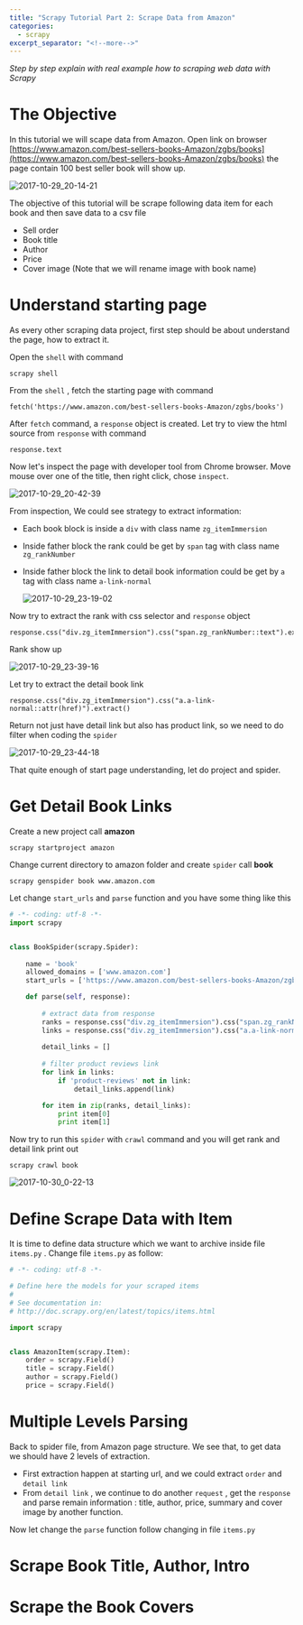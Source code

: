 ```yaml
---
title: "Scrapy Tutorial Part 2: Scrape Data from Amazon"
categories:
  - scrapy
excerpt_separator: "<!--more-->"
---
```



*Step by step explain with real example how to scraping web data with Scrapy*

<!--more-->

# The Objective

In this tutorial we will scape data from Amazon. Open link on browser [https://www.amazon.com/best-sellers-books-Amazon/zgbs/books](https://www.amazon.com/best-sellers-books-Amazon/zgbs/books) the page contain 100 best seller book will show up.

![2017-10-29_20-14-21](/assets\images\2017-10-29_20-14-21.jpg)

The objective of this tutorial will be scrape following data item for each book and then save data to a csv file

* Sell order
* Book title
* Author
* Price
* Cover image (Note that we will rename image with book name)



# Understand starting page

As every other scraping data project, first step should be about understand the page, how to extract it.

Open the `shell` with command

```shell
scrapy shell
```

From the `shell` , fetch the starting page with command

```shell
fetch('https://www.amazon.com/best-sellers-books-Amazon/zgbs/books')
```

After `fetch` command, a `response` object is created. Let try to view the html source from `response` with command

```shell
response.text
```

Now let's inspect the page with developer tool from Chrome browser. Move mouse over one of the title, then right click, chose `inspect`.

![2017-10-29_20-42-39](/assets\images\2017-10-29_20-42-39.jpg) 



From inspection, We could see strategy to extract information:

* Each book block is inside a `div` with class name `zg_itemImmersion` 

* Inside father block the rank could be get by `span` tag with class name `zg_rankNumber` 

* Inside father block the link to detail book information could be get by `a` tag with class name `a-link-normal` 

  ![2017-10-29_23-19-02](/assets\images\2017-10-29_23-19-02.jpg)

Now try to extract the rank with css selector and `response` object

```shell
response.css("div.zg_itemImmersion").css("span.zg_rankNumber::text").extract()
```

Rank show up

![2017-10-29_23-39-16](/assets\images\2017-10-29_23-39-16.jpg)

Let try to extract the detail book link

```shell
response.css("div.zg_itemImmersion").css("a.a-link-normal::attr(href)").extract()
```

Return not just have detail link but also has product link, so we need to do filter when coding the `spider`

![2017-10-29_23-44-18](/assets\images\2017-10-29_23-44-18.jpg)

That quite enough of start page understanding, let do project and spider.

# Get Detail Book Links

Create a new project call **amazon**

```shell
scrapy startproject amazon
```

Change current directory to amazon folder and create `spider` call **book**

```shell
scrapy genspider book www.amazon.com
```

Let change `start_urls`  and `parse` function and you have some thing like this

```python
# -*- coding: utf-8 -*-
import scrapy


class BookSpider(scrapy.Spider):
    
    name = 'book'
    allowed_domains = ['www.amazon.com']
    start_urls = ['https://www.amazon.com/best-sellers-books-Amazon/zgbs/books']

    def parse(self, response):
        
        # extract data from response
        ranks = response.css("div.zg_itemImmersion").css("span.zg_rankNumber::text").extract()
        links = response.css("div.zg_itemImmersion").css("a.a-link-normal::attr(href)").extract()
        
        detail_links = []
        
        # filter product reviews link
        for link in links:
        	if 'product-reviews' not in link:
        		detail_links.append(link)

        for item in zip(ranks, detail_links):
	        print item[0]
	        print item[1]
```

Now try to run this `spider` with `crawl` command and you will get rank and detail link print out

```shell
scrapy crawl book
```

![2017-10-30_0-22-13](/assets\images\2017-10-30_0-22-13.jpg)

# Define Scrape Data with Item

It is time to define data structure which we want to archive inside file `items.py` . Change file `items.py` as follow:

```python
# -*- coding: utf-8 -*-

# Define here the models for your scraped items
#
# See documentation in:
# http://doc.scrapy.org/en/latest/topics/items.html

import scrapy


class AmazonItem(scrapy.Item):
	order = scrapy.Field()
	title = scrapy.Field()
	author = scrapy.Field()
	price = scrapy.Field() 
```

# Multiple Levels Parsing

Back to spider file, from Amazon page structure. We see that, to get data we should have 2 levels of extraction.

* First extraction happen at starting url, and we could extract `order` and `detail link`
* From `detail link` , we continue to do another `request` , get the `response` and parse remain information : title, author, price, summary and cover image by another function.

Now let change the `parse` function follow changing in file `items.py`



# Scrape Book Title, Author, Intro

# Scrape the Book Covers



